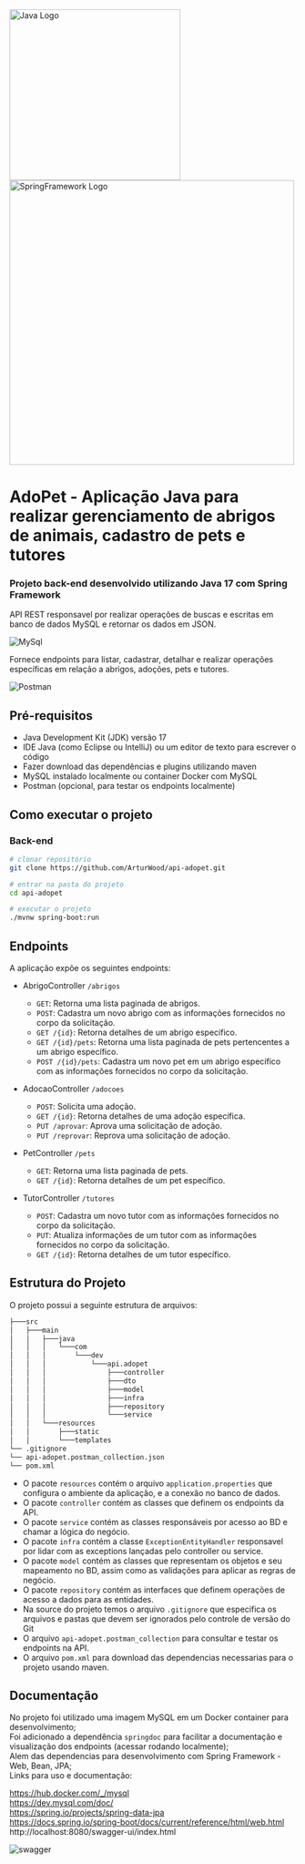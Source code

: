 <img src="https://github.com/ArturWood/games-list/assets/111249818/434c56b3-9dc9-412a-91f7-2edc3f389c14" width=300px alt="Java Logo" />
<img src="https://github.com/ArturWood/games-list/assets/111249818/d8539fd2-938e-4126-b3d4-7236a1ffdbef" width=500px alt="SpringFramework Logo" />

# AdoPet - Aplicação Java para realizar gerenciamento de abrigos de animais, cadastro de pets e tutores

### Projeto back-end desenvolvido utilizando Java 17 com Spring Framework

API REST responsavel por realizar operações de buscas e escritas em banco de dados MySQL e retornar os dados em JSON.

![MySql](https://github.com/ArturWood/api-adopet/assets/111249818/1258cd64-3df1-45fd-a72c-bc5f8f452dc1)

Fornece endpoints para listar, cadastrar, detalhar e realizar operações específicas em relação a abrigos, adoções, pets e tutores.

![Postman](https://github.com/ArturWood/api-adopet/assets/111249818/ac26e391-8756-4759-afb6-965c2ca5209e)

## Pré-requisitos

- Java Development Kit (JDK) versão 17
- IDE Java (como Eclipse ou IntelliJ) ou um editor de texto para escrever o código
- Fazer download das dependências e plugins utilizando maven
- MySQL instalado localmente ou container Docker com MySQL
- Postman (opcional, para testar os endpoints localmente)

## Como executar o projeto

### Back-end

```bash
# clonar repositório
git clone https://github.com/ArturWood/api-adopet.git

# entrar na pasta do projeto
cd api-adopet

# executar o projeto
./mvnw spring-boot:run
```

## Endpoints

A aplicação expõe os seguintes endpoints:

- AbrigoController `/abrigos`
  - `GET`: Retorna uma lista paginada de abrigos.
  - `POST`: Cadastra um novo abrigo com as informações fornecidos no corpo da solicitação.
  - `GET /{id}`: Retorna detalhes de um abrigo específico.
  - `GET /{id}/pets`: Retorna uma lista paginada de pets pertencentes a um abrigo específico.
  - `POST /{id}/pets`: Cadastra um novo pet em um abrigo específico com as informações fornecidos no corpo da solicitação.

- AdocaoController `/adocoes`
  - `POST`: Solicita uma adoção.
  - `GET /{id}`: Retorna detalhes de uma adoção específica.
  - `PUT /aprovar`: Aprova uma solicitação de adoção.
  - `PUT /reprovar`: Reprova uma solicitação de adoção.

- PetController `/pets`
  - `GET`: Retorna uma lista paginada de pets.
  - `GET /{id}`: Retorna detalhes de um pet específico.

- TutorController `/tutores`
  - `POST`: Cadastra um novo tutor com as informações fornecidos no corpo da solicitação.
  - `PUT`: Atualiza informações de um tutor com as informações fornecidos no corpo da solicitação.
  - `GET /{id}`: Retorna detalhes de um tutor específico.

## Estrutura do Projeto

O projeto possui a seguinte estrutura de arquivos:

```bash
├───src                                          
│   ├───main                                     
│   │   ├───java                                 
│   │   │   └───com                              
│   │   │       └───dev
│   │   │           └───api.adopet
│   │   │               ├───controller
│   │   │               ├───dto
│   │   │               ├───model
│   │   │               ├───infra
│   │   │               ├───repository
│   │   │               └───service
│   │   └───resources
│   │       ├───static
│   │       └───templates
└── .gitignore
└── api-adopet.postman_collection.json
└── pom.xml
```

- O pacote `resources` contém o arquivo `application.properties` que configura o ambiente da aplicação, e a conexão no banco de dados.
- O pacote `controller` contém as classes que definem os endpoints da API.
- O pacote `service` contém as classes responsáveis por acesso ao BD e chamar a lógica do negócio.
- O pacote `infra` contém a classe `ExceptionEntityHandler` responsavel por lidar com as exceptions lançadas pelo controller ou service.
- O pacote `model` contém as classes que representam os objetos e seu mapeamento no BD, assim como as validações para aplicar as regras de negócio.
- O pacote `repository` contém as interfaces que definem operações de acesso a dados para as entidades.
- Na source do projeto temos o arquivo `.gitignore` que especifica os arquivos e pastas que devem ser ignorados pelo controle de versão do Git
- O arquivo `api-adopet.postman_collection` para consultar e testar os endpoints na API.
- O arquivo `pom.xml` para download das dependencias necessarias para o projeto usando maven.

## Documentação

No projeto foi utilizado uma imagem MySQL em um Docker container para desenvolvimento;<br>
Foi adicionado a dependência `springdoc` para facilitar a documentação e visualização dos endpoints (acessar rodando localmente);<br>
Alem das dependencias para desenvolvimento com Spring Framework - Web, Bean, JPA;<br>
Links para uso e documentação:

https://hub.docker.com/_/mysql<br>
https://dev.mysql.com/doc/<br>
https://spring.io/projects/spring-data-jpa<br>
https://docs.spring.io/spring-boot/docs/current/reference/html/web.html<br>
http://localhost:8080/swagger-ui/index.html

![swagger](https://github.com/ArturWood/api-adopet/assets/111249818/97551e10-8884-418d-ae0e-0473a4852481)
